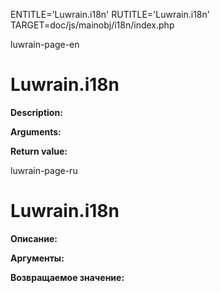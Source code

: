 
ENTITLE='Luwrain.i18n'
RUTITLE='Luwrain.i18n'
TARGET=doc/js/mainobj/i18n/index.php

luwrain-page-en

# Luwrain.i18n

__Description:__

__Arguments:__

__Return value:__


luwrain-page-ru

# Luwrain.i18n 

__Описание:__

__Аргументы:__

__Возвращаемое значение:__

